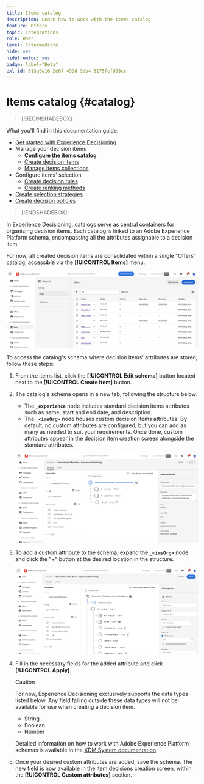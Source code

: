 ```yaml
---
title: Items catalog
description: Learn how to work with the items catalog
feature: Offers
topic: Integrations
role: User
level: Intermediate
hide: yes
hidefromtoc: yes
badge: label="Beta"
exl-id: 613a0a16-2e8f-499d-9db4-5175fefd93cc
---
```

# Items catalog {#catalog}

>[!BEGINSHADEBOX]

What you'll find in this documentation guide:

* [Get started with Experience Decisioning](gs-experience-decisioning.md)
* Manage your decision items
    * **[Configure the items catalog](catalogs.md)**
    * [Create decision items](items.md)
    * [Manage items collections](collections.md)
* Configure items' selection
    * [Create decision rules](rules.md)
    * [Create ranking methods](ranking.md)
* [Create selection strategies](selection-strategies.md)
* [Create decision policies](create-decision.md)

>[!ENDSHADEBOX]

In Experience Decisioning, catalogs serve as central containers for organizing decision items. Each catalog is linked to an Adobe Experience Platform schema, encompassing all the attributes assignable to a decision item. 

For now, all created decision items are consolidated within a single "Offers" catalog, accessible via the **[!UICONTROL Items]** menu.

![](assets/catalogs-list.png)

To access the catalog's schema where decision items' attributes are stored, follow these steps:

1. From the items list, click the **[!UICONTROL Edit schema]** button located next to the **[!UICONTROL Create item]** button.

1. The catalog's schema opens in a new tab, following the structure below:

    * The **`_experience`** node includes standard decision items attributes such as name, start and end date, and description.    
    * The **`_<imsOrg>`** node houses custom decision items attributes. By default, no custom attributes are configured, but you can add as many as needed to suit your requirements. Once done, custom attributes appear in the decision item creation screen alongside the standard attributes.

    ![](assets/catalogs-schema.png)

1. To add a custom attribute to the schema, expand the **`_<imsOrg>`** node and click the "+" button at the desired location in the structure.

    ![](assets/catalogs-add.png)

1. Fill in the necessary fields for the added attribute and click **[!UICONTROL Apply]**.

    >[!CAUTION]
    >
    >For now, Experience Decisioning exclusively supports the data types listed below. Any field falling outside these data types will not be available for use when creating a decision item.
    >* String
    >* Boolean
    >* Number 

    Detailed information on how to work with Adobe Experience Platform schemas is available in the [XDM System documentation](https://experienceleague.adobe.com/docs/experience-platform/xdm/ui/overview.html?lang=en).

1. Once your desired custom attributes are added, save the schema. The new field is now available in the item decisions creation screen, within the **[!UICONTROL Custom attributes]** section.
